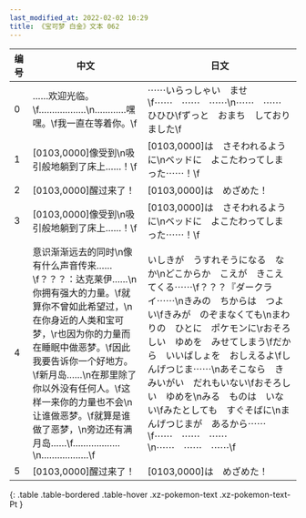 ```yaml
---
last_modified_at: 2022-02-02 10:29
title: 《宝可梦 白金》文本 062
---
```

| 编号 | 中文 | 日文 |
| ---- | ---- | ---- |
| 0 | ……欢迎光临。\f………………\n…………嘿嘿。\f我一直在等着你。\f | ⋯⋯いらっしゃい　ませ\f⋯⋯　⋯⋯　⋯⋯\n⋯⋯　⋯⋯　ひひひ\fずっと　おまち　しておりました\f |
| 1 | [0103,0000]像受到\n吸引般地躺到了床上……！\f | [0103,0000]は　さそわれるように\nベッドに　よこたわってしまった⋯⋯！\f |
| 2 | [0103,0000]醒过来了！ | [0103,0000]は　めざめた！ |
| 3 | [0103,0000]像受到\n吸引般地躺到了床上……！\f | [0103,0000]は　さそわれるように\nベッドに　よこたわってしまった⋯⋯！\f |
| 4 | 意识渐渐远去的同时\n像有什么声音传来……\f？？？：达克莱伊……\n你拥有强大的力量。\f就算你不曾如此希望过，\n在你身近的人类和宝可梦，\r也因为你的力量而在睡眠中做恶梦。\f因此我要告诉你一个好地方。\f新月岛……\n在那里除了你以外没有任何人。\f这样一来你的力量也不会\n让谁做恶梦。\f就算是谁做了恶梦，\n旁边还有满月岛……\f………………\n………………\f | いしきが　うすれそうになる　なか\nどこからか　こえが　きこえてくる⋯⋯\f？？？『ダークライ⋯⋯\nきみの　ちからは　つよい\fきみが　のぞまなくても\nまわりの　ひとに　ポケモンに\rおそろしい　ゆめを　みせてしまう\fだから　いいばしょを　おしえるよ\fしんげつじま⋯⋯\nあそこなら　きみいがい　だれもいない\fおそろしい　ゆめを\nみる　ものは　いない\fみたとしても　すぐそばに\nまんげつじまが　あるから⋯⋯\f⋯⋯　⋯⋯　⋯⋯\n⋯⋯　⋯⋯　⋯⋯\f |
| 5 | [0103,0000]醒过来了！ | [0103,0000]は　めざめた！ |
{: .table .table-bordered .table-hover .xz-pokemon-text .xz-pokemon-text-Pt }